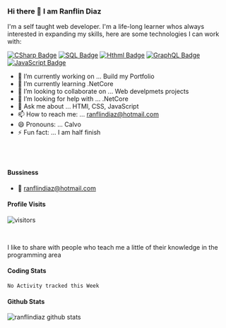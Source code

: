 ### Hi there 👋 I am Ranflin Diaz

I'm a self taught web developer. I'm a life-long learner whos always interested in expanding my skills, here are some technologies I can work with:

[![CSharp Badge](http://img.shields.io/badge/-CSharp-5C2D91?style=for-the-badge&labelColor=black&logo=c-sharp&logoColor=5d2b90)](#) [![SQL Badge](http://img.shields.io/badge/-SQL-5C2D91?style=for-the-badge&labelColor=black&logo=microsoft-sql-server&logoColor=CC2927)](#) [![Hthml Badge](http://img.shields.io/badge/-HTML5-E34F26?style=for-the-badge&labelColor=black&logo=html5&logoColor=CC2927)](#) 
[![GraphQL Badge](http://img.shields.io/badge/-Bootstrap-000000?style=for-the-badge&labelColor=800080&logo=bootstrap&logoColor=#000000)](#)
 [![JavaScript Badge](https://img.shields.io/endpoint?color=Orange&label=JavaScript&logo=JavaScript&style=for-the-badge&logo=appveyor)](#)

- 🔭 I’m currently working on ... Build my Portfolio
- 🌱 I’m currently learning .NetCore
- 👯 I’m looking to collaborate on ... Web develpmets projects
- 🤔 I’m looking for help with ... .NetCore
- 💬 Ask me about ... HTMl, CSS, JavaScript
- 📫 How to reach me: ... ranflindiaz@hotmail.com
- 😄 Pronouns: ... Calvo
- ⚡ Fun fact: ... I am half finish

<br />
<br />

#### Bussiness
<!-- - :paperclip: [My Resume/CV](https://github.com/ipenywis/ipenywis/blob/master/resumes/resume%20v1.0.pdf) -->
- :email: ranflindiaz@hotmail.com

#### Profile Visits 

![visitors](https://visitor-badge.glitch.me/badge?page_id=ranflindiaz.ranflindiaz)

<!-- <details>
<summary>
  More stuff about me
</summary>
</details> -->
<br >


I like to share with people who teach me a little of their knowledge in the programming area

<!-- #### What is CoderOne?

CoderOne is a youtube channel for learning Web/Mobile development, coding and design. Including new technologies and frameworks and anything really related to development world. -->

#### Coding Stats

<!--START_SECTION:waka-->
```text
No Activity tracked this Week
```
<!--END_SECTION:waka-->

#### Github Stats

![ranflindiaz github stats](https://github-readme-stats.vercel.app/api?username=ranflindiaz&count_private=true&theme=tokyonight&hide=contribs,prs)




[reactplaylist]: https://www.youtube.com/watch?v=KxXXEL-k47Y&list=PLvXDmnBbOF7RnYiZvDwl2Pzcs2kfi10wd
[vscodetutorial]: https://www.youtube.com/watch?v=Bkie2ai8qeE&t=8s
[htmltutorial]: https://www.youtube.com/watch?v=VK6MXVxOsws&t=27s
[javascripttutorial]: https://www.youtube.com/watch?v=D-LHKvmX37E




